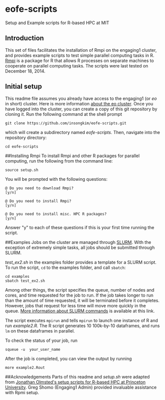 # eofe-scripts
Setup and Example scripts for R-based HPC at MIT

## Introduction
This set of files facilitates the installation of Rmpi on the
engaging1 cluster, and provides example scripts to test simple
parallel computing tasks in R.
[Rmpi](http://www.stats.uwo.ca/faculty/yu/Rmpi/) is a package for R
that allows R processes on separate machines to cooperate on parallel
computing tasks.  The scripts were last tested on December 18, 2014.

## Initial setup
This readme file assumes you already have access to the engaging1
(or *eo* in short) cluster.  Here is more information
[about the eo cluster](https://github.com/christophernhill/engaging1/blob/master/facility_notes).
Once you have logged into the cluster, you can create a copy of this
git repository by cloning it.  Run the following command at the shell
prompt

```
git clone https://github.com/insongkim/eofe-scripts.git
```
which will create a subdirectory named *eofe-scripts*.  Then, navigate
into the repository directory:

```
cd eofe-scripts
```

##Installing Rmpi
To install Rmpi and other R packages for parallel computing, run the
following from the command line:

```
source setup.sh
```

You will be prompted with the following questions:

```
@ Do you need to download Rmpi?
[y/n]

@ Do you need to install Rmpi?
[y/n]

@ Do you need to install misc. HPC R packages?
[y/n]
```

Answer "y" to each of these questions if this is your first time
running the script.

##Examples
Jobs on the cluster are managed through
[SLURM](http://en.wikipedia.org/wiki/Simple_Linux_Utility_for_Resource_Management).
With the exception of extremely simple tasks, all jobs should be
submitted through SLURM.

*test_ex2.sh* in the examples folder provides a template for a SLURM
 script. To run the script, `cd` to the examples folder, and call
 `sbatch`:

```
cd examples
sbatch test_ex2.sh
```

Among other things, the script specifies the
queue, number of nodes and cores, and time requested for the job to
run.  If the job takes longer to run than the amount of time
requested, it will be terminated before it completes.  However,
jobs that request for less time will move more quickly in the queue.  [More information about SLURM commands](https://rc.fas.harvard.edu/resources/documentation/convenient-slurm-commands/)
is available at this link.

The script executes `mpirun` and tells `mpirun` to launch one instance of R
and run *example2.R*. The R script generates 10 100k-by-10 dataframes,
and runs `lm` on these dataframes in parallel.

To check the status of your job, run

```
squeue -u  your_user_name
```

After the job is completed, you can view the output by running

```
more example2.Rout
```

##Acknowledgements
Parts of this readme and *setup.sh* were adapted from [Jonathan
Olmsted's setup scripts for R-based HPC at Princeton University](https://github.com/olmjo/tigress-scripts).
Greg Shomo (Engaging1 Admin) provided invaluable assistance with Rpmi setup.
